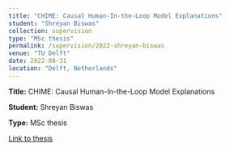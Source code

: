 ```yaml
---
title: "CHIME: Causal Human-In-the-Loop Model Explanations"
student: "Shreyan Biswas"
collection: supervision
type: "MSc thesis"
permalink: /supervision/2022-shreyan-biswas
venue: "TU Delft"
date: 2022-08-31
location: "Delft, Netherlands"
---
```


**Title:** CHIME: Causal Human-In-the-Loop Model Explanations

**Student:** Shreyan Biswas

**Type:** MSc thesis

[Link to thesis](https://repository.tudelft.nl/islandora/object/uuid%3A21e8d264-4268-483a-ab8e-094f6cbea45b?collection=education)
